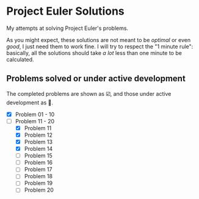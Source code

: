 # Project Euler Solutions

My attempts at solving Project Euler's problems.

As you might expect, these solutions are not meant to be _optimal_ or even _good_, I just need them to work fine. I will try to respect the "1 minute rule": basically, all the solutions should take _a lot_ less than one minute to be calculated.

## Problems solved or under active development

The completed problems are shown as :ballot_box_with_check:, and those under active development as :black_square_button:.

- [x] Problem 01 - 10
- [ ] Problem 11 - 20
  - [x] Problem 11
  - [x] Problem 12
  - [x] Problem 13
  - [x] Problem 14
  - [ ] Problem 15
  - [ ] Problem 16
  - [ ] Problem 17
  - [ ] Problem 18
  - [ ] Problem 19
  - [ ] Problem 20
